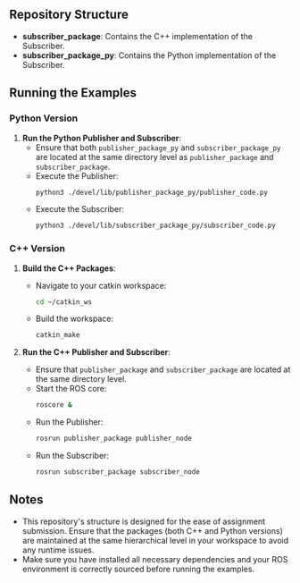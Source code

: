 
## Repository Structure


- **subscriber_package**: Contains the C++ implementation of the Subscriber.
- **subscriber_package_py**: Contains the Python implementation of the Subscriber.

## Running the Examples

### Python Version

1. **Run the Python Publisher and Subscriber**:
   - Ensure that both `publisher_package_py` and `subscriber_package_py` are located at the same directory level as `publisher_package` and `subscriber_package`.
   - Execute the Publisher:
     ```bash
     python3 ./devel/lib/publisher_package_py/publisher_code.py
     ```
   - Execute the Subscriber:
     ```bash
     python3 ./devel/lib/subscriber_package_py/subscriber_code.py
     ```

### C++ Version

1. **Build the C++ Packages**:
   - Navigate to your catkin workspace:
     ```bash
     cd ~/catkin_ws
     ```
   - Build the workspace:
     ```bash
     catkin_make
     ```

2. **Run the C++ Publisher and Subscriber**:
   - Ensure that `publisher_package` and `subscriber_package` are located at the same directory level.
   - Start the ROS core:
     ```bash
     roscore &
     ```
   - Run the Publisher:
     ```bash
     rosrun publisher_package publisher_node
     ```
   - Run the Subscriber:
     ```bash
     rosrun subscriber_package subscriber_node
     ```

## Notes

- This repository's structure is designed for the ease of assignment submission. Ensure that the packages (both C++ and Python versions) are maintained at the same hierarchical level in your workspace to avoid any runtime issues.
- Make sure you have installed all necessary dependencies and your ROS environment is correctly sourced before running the examples.

